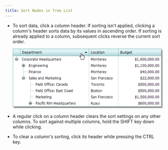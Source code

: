 ```yaml
---
title: Sort Nodes in Tree List
---
```

* To sort data, click a column header. If sorting isn't applied, clicking a column's header sorts data by its values in ascending order. If sorting is already applied to a column, subsequent clicks reverse the current sort order.
	
	![ASPxTreeList_Sorting](../../../images/Img7365.png)
* A regular click on a column header clears the sort settings on any other columns. To sort against multiple columns, hold the SHIFT key down while clicking.
* To clear a column's sorting, click its header while pressing the CTRL key.